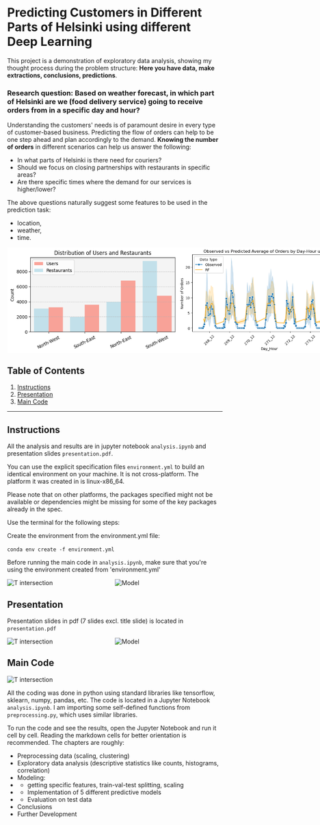 # Predicting Customers in Different Parts of Helsinki using different Deep Learning

This project is a demonstration of exploratory data analysis, showing my thought process during the problem structure: __Here you have data, make extractions, conclusions, predictions__.

### Research question: Based on weather forecast, in which part of Helsinki are we (food delivery service) going to receive orders from in a specific day and hour?

Understanding the customers' needs is of paramount desire in every type of customer-based business. Predicting the flow of orders can help to be one step ahead and plan accordingly to the demand. __Knowing the number of orders__ in different scenarios can help us answer the following:

- In what parts of Helsinki is there need for couriers?
- Should we focus on closing partnerships with restaurants in specific areas?
- Are there specific times where the demand for our services is higher/lower?

The above questions naturally suggest some features to be used in the prediction task:
- location,
- weather,
- time.

<div style="display: flex; justify-content: space-between;">
    <img src="imgs/distclusters.png" alt="Helsinki customers" title="Map of customers and venues" width="400"/>
    <img src="imgs/rf.png" alt="Model" title="rf" width="400"/>
</div>


## Table of Contents

1. [Instructions](#instructions)
2. [Presentation](#presentation)
3. [Main Code](#main-code)
----

## Instructions

All the analysis and results are in jupyter notebook ```analysis.ipynb``` and presentation slides ```presentation.pdf```.

You can use the explicit specification files ```environment.yml``` to build an identical environment on your machine. It is not cross-platform. The platform it was created in is linux-x86_64.

Please note that on other platforms, the packages specified might not be available or dependencies might be missing for some of the key packages already in the spec.

Use the terminal for the following steps:

Create the environment from the environment.yml file:

```conda env create -f environment.yml```


Before running the main code in ```analysis.ipynb```, make sure that you're using the environment created from 'environment.yml'

<div style="display: flex; justify-content: space-between;">
    <img src="imgs/uservenue.png" alt="T intersection" title="Theoretical density" width="400"/>
    <img src="imgs/kmeans.png" alt="Model" title="Theoretical Density" width="400"/>
</div>



## Presentation

Presentation slides in pdf (7 slides excl. title slide) is located in ```presentation.pdf```

<div style="display: flex; justify-content: space-between;">
    <img src="imgs/rnn.png" alt="T intersection" title="LSTM RNN" width="400"/>
    <img src="imgs/xgb.png" alt="Model" title="XGBoost" width="400"/>
</div>


## Main Code

<div style="display: flex; justify-content: space-between;">
    <img src="imgs/bestrfscatter.png" alt="T intersection" title="best scatter predictions using RF	" width="400"/>
</div>


All the coding was done in python using standard libraries like tensorflow, sklearn, numpy, pandas, etc. The code is located in a Jupyter Notebook ```analysis.ipynb```. I am importing some self-defined functions from ```preprocessing.py```, which uses similar libraries.

To run the code and see the results, open the Jupyter Notebook and run it cell by cell. Reading the markdown cells for better orientation is recommended. The chapters are roughly:
- Preprocessing data (scaling, clustering)
- Exploratory data analysis (descriptive statistics like counts, histograms, correlation)
- Modeling:
- - getting specific features, train-val-test splitting, scaling
- - Implementation of 5 different predictive models
- - Evaluation on test data
- Conclusions
- Further Development

